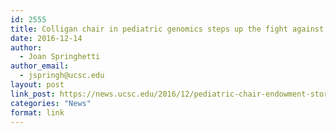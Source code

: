 ```yaml
---
id: 2555
title: Colligan chair in pediatric genomics steps up the fight against childhood diseases
date: 2016-12-14
author:
  - Joan Springhetti
author_email:
  - jspringh@ucsc.edu
layout: post
link_post: https://news.ucsc.edu/2016/12/pediatric-chair-endowment-story.html
categories: "News"
format: link
---
```

